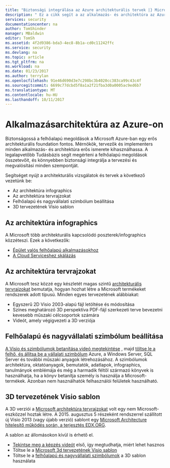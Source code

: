 ```yaml
---
title: "Biztonsági integrálása az Azure architekturális tervek |} Microsoft Docs"
description: " Ez a cikk segít a az alkalmazás- és architektúra az Azure biztonsági integrálja a tervezési és megvalósítási könnyebb megérteni. "
services: security
documentationcenter: na
author: TomShinder
manager: MBaldwin
editor: TomSh
ms.assetid: 4f2d9386-bda3-4ec8-8b1a-cd0c11242ffc
ms.service: security
ms.devlang: na
ms.topic: article
ms.tgt_pltfrm: na
ms.workload: na
ms.date: 01/23/2017
ms.author: terrylan
ms.openlocfilehash: 91e46d690d3e7c298bc3b4020cc383ca99c43c4f
ms.sourcegitcommit: 6699c77dcbd5f8a1a2f21fba3d0a0005ac9ed6b7
ms.translationtype: MT
ms.contentlocale: hu-HU
ms.lasthandoff: 10/11/2017
---
```

# <a name="application-architecture-on-azure"></a>Alkalmazásarchitektúra az Azure-on
Biztonságossá a felhőalapú megoldások a Microsoft Azure-ban egy erős architekturális foundation fontos. Mérnökök, tervezők és implementers minden alkalmazás- és architektúra erős ismerete kihasználhassa. A legalapvetőbb Tudásbázis segít megérteni a felhőalapú megoldások összetevőit, és könnyebben biztonsági integrálja a tervezési és megvalósítási minden szempontját.

Segítséget nyújt a architekturális vizsgálatok és tervek a következő vezetünk be:

* Az architektúra infographics
* Az architektúra tervrajzokat
* Felhőalapú és nagyvállalati szimbólum beállítása
* 3D tervezetének Visio sablon

## <a name="architectural-infographics"></a>Az architektúra infographics
A Microsoft több architekturális kapcsolódó poszterek/infographics közzéteszi. Ezek a következők:

* [Épület valós felhőalapú alkalmazásokhoz](https://azure.microsoft.com/documentation/infographics/building-real-world-cloud-apps/)
* [A Cloud Serviceshez skálázás](https://azure.microsoft.com/documentation/infographics/cloud-services/)

## <a name="architectural-blueprints"></a>Az architektúra tervrajzokat
A Microsoft tesz közzé egy készletét magas szintű [architekturális tervrajzokat](http://aka.ms/azblueprints) bemutatja, hogyan hozhat létre a Microsoft termékeket rendszerek adott típusú.
Minden egyes tervezetének alábbiakat:

* Egyszerű 2D Visio 2003-alapú fájl letöltése és módosítása
* Színes meghatározó 3D perspektíva PDF-fájl szerkezeti terve bevezetni kevesebb műszaki célcsoportok számára
* Videót, amely végigvezeti a 3D verziója

## <a name="cloud-and-enterprise-symbol-set"></a>Felhőalapú és nagyvállalati szimbólum beállítása
[A Visio és szimbólumok betanítása videó megtekintése](http://aka.ms/CnESymbolsVideo) , majd [töltse le a felhő, és állítsa be a vállalati szimbólum](http://aka.ms/CnESymbols) Azure, a Windows Server, SQL Server és további műszaki anyagok létrehozásához. A szimbólumok architektúra, oktatóanyagok, bemutatók, adatlapok, infographics, tanulmányok emblémája és még a harmadik féltől származó könyvek is használhatja, ha a könyv betanítja személy is használja a Microsoft-termékek. Azonban nem használhatók felhasználói felületek használható.

## <a name="3d-blueprint-visio-template"></a>3D tervezetének Visio sablon
A 3D verziói a [Microsoft architektúra tervrajzokat](http://aka.ms/azblueprints) volt egy nem Microsoft-eszközzel hoztak létre. A 2015. augusztus 5 részeként rendszerrel szállított új Visio 2013 (vagy újabb verzió) sablont egy [Microsoft Architecture hitelesítő működés során, a terjesztés EDX.ORG](https://docs.microsoft.com/azure/architecture/#microsoft-architecture-certification-course).

A sablon az állomásokon kívül is érhető el.

* [Tekintse meg a képzés videót](http://aka.ms/3dBlueprintTemplateVideo) első, így megtudhatja, miért lehet hasznos
* Töltse le a [Microsoft 3d tervezetének Visio sablon](http://aka.ms/3DBlueprintTemplate)
* Töltse le a [felhőalapú és nagyvállalati szimbólumok](https://docs.microsoft.com/azure/architecture/#drawing-symbol-and-icon-sets) a 3D sablon használata
